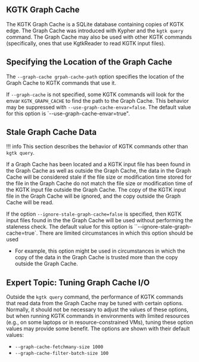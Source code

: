 ## KGTK Graph Cache

The KGTK Graph Cache is a SQLite database containing copies of KGTK edge.
The Graph Cache was introduced with Kypher and the `kgtk query` command.
The Graph Cache may also be used with other KGTK commands (specifically, ones
that use KgtkReader to read KGTK input files).

## Specifying the Location of the Graph Cache

The `--graph-cache grpah-cache-path` option specifies the location of the
Graph Cache to KGTK commands that use it.

If `--graph-cache` is not specified, some KGTK commands will look for the
envar `KGTK_GRAPH_CACHE` to find the path to the Graph Cache.  This behavior
may be suppressed with `--use-graph-cache-envar=false`.  The default value for
this option is `--use-graph-cache-envar=true".

## Stale Graph Cache Data

!!! info
    This section describes the behavior of KGTK commands other than `kgtk query`.

If a Graph Cache has been located and a KGTK input file has been found in the
Graph Cache as well as outside the Graph Cache, the data in the Graph Cache
will be considered stale if the file size or modification time stored for the
file in the Graph Cache do not match the file size or modification time of the
KGTK input file outside the Graph Cache.  The copy of the KGTK input file in the
Graph Cache will be ignored, and the copy outside the Graph Cache will be read.

If the option `--ignore-stale-graph-cache=false` is specified, then KGTK input
files found in the the Graph Cache will be used without performing the staleness
check.  The default value for this option is ``--ignore-stale-graph-cache=true`.
There are limited circumstances in which this option should be used

  * For example, this option might be used in circumstances in which the copy
    of the data in the Graph Cache is trusted more than the copy outside the
    Graph Cache.

## Expert Topic: Tuning Graph Cache I/O

Outside the `kgtk query` command, the performance of KGTK commands that read
data from the Graph Cache may be tuned with certain options.  Normally, it
should not be necessary to adjust the values of these options, but when
running KGTK commands in environments with limited resources (e.g., on some
laptops or in resource-constrained VMs), tuning these option values may
provide some benefit.  The options are shown with their default values:

  * `--graph-cache-fetchmany-size 1000`
  * `--graph-cache-filter-batch-size 100`

